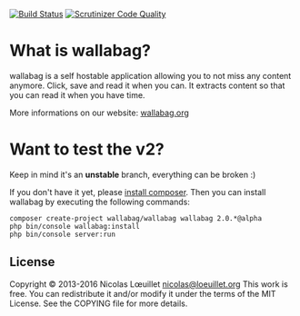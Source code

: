 [![Build Status](https://travis-ci.org/wallabag/wallabag.svg?branch=v2)](https://travis-ci.org/wallabag/wallabag)
[![Scrutinizer Code Quality](https://scrutinizer-ci.com/g/wallabag/wallabag/badges/quality-score.png?b=v2)](https://scrutinizer-ci.com/g/wallabag/wallabag/?branch=v2)

# What is wallabag?
wallabag is a self hostable application allowing you to not miss any content anymore.
Click, save and read it when you can. It extracts content so that you can read it when you have time.

More informations on our website: [wallabag.org](https://wallabag.org)

# Want to test the v2?
Keep in mind it's an **unstable** branch, everything can be broken :)

If you don't have it yet, please [install composer](https://getcomposer.org/download/). Then you can install wallabag by executing the following commands:

```
composer create-project wallabag/wallabag wallabag 2.0.*@alpha
php bin/console wallabag:install
php bin/console server:run
```

## License
Copyright © 2013-2016 Nicolas Lœuillet <nicolas@loeuillet.org>
This work is free. You can redistribute it and/or modify it under the
terms of the MIT License. See the COPYING file for more details.
